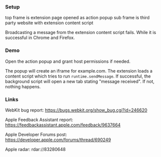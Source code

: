 ### Setup
top frame is extension page opened as action popup
sub frame is third party website with extension content script

Broadcasting a message from the extension content script fails. While it is successful in Chrome and Firefox.

### Demo
Open the action popup and grant host permissions if needed.

The popup will create an iframe for example.com. The extension loads a content script which tries to run `runtime.sendMessage`. If successful, the background script will open a new tab stating "message received". If not, nothing happens.

### Links
WebKit bug report:
https://bugs.webkit.org/show_bug.cgi?id=246620

Apple Feedback Assistant report:
https://feedbackassistant.apple.com/feedback/9637664

Apple Developer Forums post:
https://developer.apple.com/forums/thread/690249

Apple radar:
rdar://83280648
